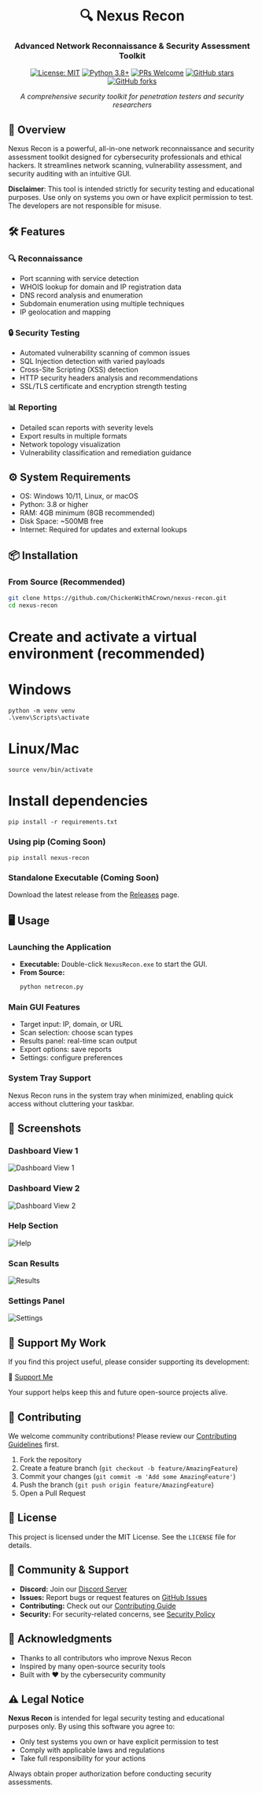 <div align="center">
  <h1>🔍 Nexus Recon</h1>
  <h3>Advanced Network Reconnaissance & Security Assessment Toolkit</h3>
  
  [![License: MIT](https://img.shields.io/badge/License-MIT-yellow.svg)](https://opensource.org/licenses/MIT)
  [![Python 3.8+](https://img.shields.io/badge/python-3.8+-blue.svg)](https://www.python.org/downloads/)
  [![PRs Welcome](https://img.shields.io/badge/PRs-welcome-brightgreen.svg)](CONTRIBUTING.md)
  [![GitHub stars](https://img.shields.io/github/stars/ChickenWithACrown/nexus-recon?style=social)](https://github.com/ChickenWithACrown/nexus-recon/stargazers)
  [![GitHub forks](https://img.shields.io/github/forks/ChickenWithACrown/nexus-recon?style=social)](https://github.com/ChickenWithACrown/nexus-recon/network/members)
  
  <em>A comprehensive security toolkit for penetration testers and security researchers</em>
</div>

## 🚀 Overview

Nexus Recon is a powerful, all-in-one network reconnaissance and security assessment toolkit designed for cybersecurity professionals and ethical hackers. It streamlines network scanning, vulnerability assessment, and security auditing with an intuitive GUI.

**Disclaimer**: This tool is intended strictly for security testing and educational purposes. Use only on systems you own or have explicit permission to test. The developers are not responsible for misuse.

## 🛠️ Features

### 🔍 Reconnaissance
- Port scanning with service detection  
- WHOIS lookup for domain and IP registration data  
- DNS record analysis and enumeration  
- Subdomain enumeration using multiple techniques  
- IP geolocation and mapping  

### 🔒 Security Testing
- Automated vulnerability scanning of common issues  
- SQL Injection detection with varied payloads  
- Cross-Site Scripting (XSS) detection  
- HTTP security headers analysis and recommendations  
- SSL/TLS certificate and encryption strength testing  

### 📊 Reporting
- Detailed scan reports with severity levels  
- Export results in multiple formats  
- Network topology visualization  
- Vulnerability classification and remediation guidance  

## ⚙️ System Requirements

- OS: Windows 10/11, Linux, or macOS  
- Python: 3.8 or higher  
- RAM: 4GB minimum (8GB recommended)  
- Disk Space: ~500MB free  
- Internet: Required for updates and external lookups  

## 📦 Installation

### From Source (Recommended)
```bash
git clone https://github.com/ChickenWithACrown/nexus-recon.git
cd nexus-recon
```
# Create and activate a virtual environment (recommended)
# Windows
```
python -m venv venv
.\venv\Scripts\activate
```
# Linux/Mac
```
source venv/bin/activate
```

# Install dependencies
```
pip install -r requirements.txt
```
### Using pip (Coming Soon)
```
pip install nexus-recon
```
### Standalone Executable (Coming Soon)
Download the latest release from the [Releases](https://github.com/ChickenWithACrown/nexus-recon/releases) page.

## 🖥️ Usage

### Launching the Application

- **Executable:** Double-click `NexusRecon.exe` to start the GUI.  
- **From Source:**  
  ```bash
  python netrecon.py

### Main GUI Features
- Target input: IP, domain, or URL  
- Scan selection: choose scan types  
- Results panel: real-time scan output  
- Export options: save reports  
- Settings: configure preferences  

### System Tray Support
Nexus Recon runs in the system tray when minimized, enabling quick access without cluttering your taskbar.

## 📸 Screenshots

### Dashboard View 1  
![Dashboard View 1](docs/images/Dashbaord%20View%201.png)  

### Dashboard View 2  
![Dashboard View 2](docs/images/Dashbaord%20View%202.png)  

### Help Section  
![Help](docs/images/Help.png)  

### Scan Results  
![Results](docs/images/Results.png)  

### Settings Panel  
![Settings](docs/images/Settings.png)  

## 💖 Support My Work

If you find this project useful, please consider supporting its development:

🔗 [Support Me](https://crown.great-site.net/)

Your support helps keep this and future open-source projects alive.

## 🤝 Contributing

We welcome community contributions! Please review our [Contributing Guidelines](CONTRIBUTING.md) first.

1. Fork the repository  
2. Create a feature branch (`git checkout -b feature/AmazingFeature`)  
3. Commit your changes (`git commit -m 'Add some AmazingFeature'`)  
4. Push the branch (`git push origin feature/AmazingFeature`)  
5. Open a Pull Request  

## 📜 License

This project is licensed under the MIT License. See the `LICENSE` file for details.

## 👥 Community & Support

- **Discord:** Join our [Discord Server](https://discord.gg/2ZuJDpDtsx)  
- **Issues:** Report bugs or request features on [GitHub Issues](https://github.com/ChickenWithACrown/nexus-recon/issues)  
- **Contributing:** Check out our [Contributing Guide](CONTRIBUTING.md)  
- **Security:** For security-related concerns, see [Security Policy](SECURITY.md)  

## 🙏 Acknowledgments

- Thanks to all contributors who improve Nexus Recon  
- Inspired by many open-source security tools  
- Built with ❤️ by the cybersecurity community  

## ⚠️ Legal Notice

**Nexus Recon** is intended for legal security testing and educational purposes only. By using this software you agree to:

- Only test systems you own or have explicit permission to test  
- Comply with applicable laws and regulations  
- Take full responsibility for your actions  

Always obtain proper authorization before conducting security assessments.
